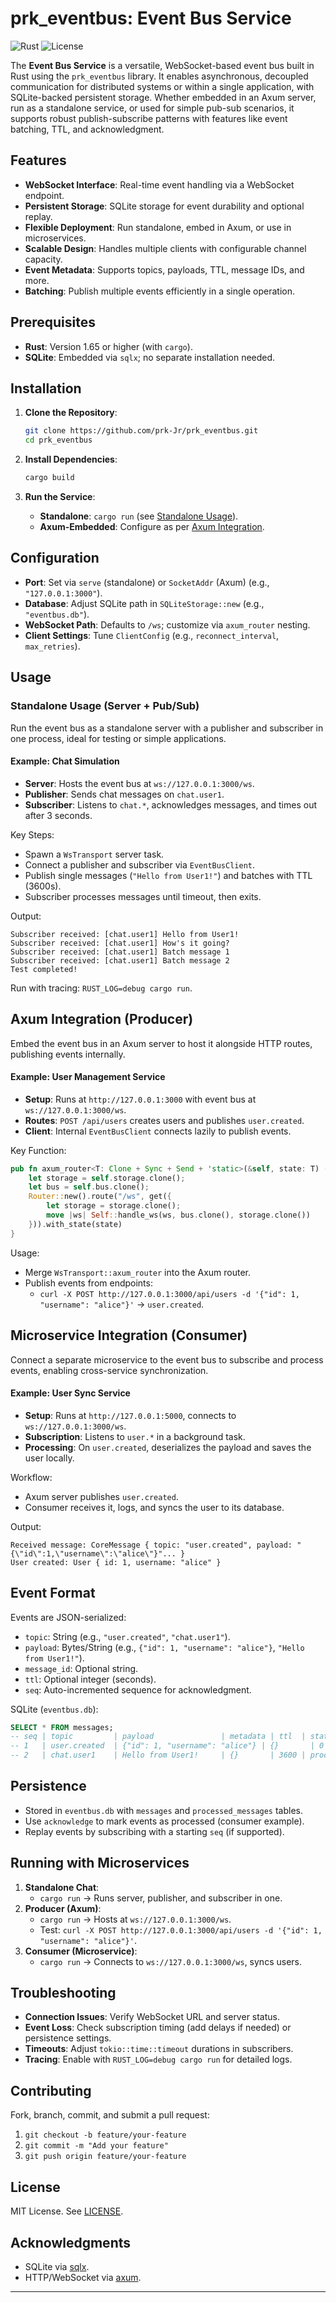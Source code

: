 

# prk_eventbus: Event Bus Service

![Rust](https://img.shields.io/badge/Rust-1.65+-orange.svg)
![License](https://img.shields.io/badge/license-MIT-blue.svg)

The **Event Bus Service** is a versatile, WebSocket-based event bus built in Rust using the `prk_eventbus` library. It enables asynchronous, decoupled communication for distributed systems or within a single application, with SQLite-backed persistent storage. Whether embedded in an Axum server, run as a standalone service, or used for simple pub-sub scenarios, it supports robust publish-subscribe patterns with features like event batching, TTL, and acknowledgment.

## Features
- **WebSocket Interface**: Real-time event handling via a WebSocket endpoint.
- **Persistent Storage**: SQLite storage for event durability and optional replay.
- **Flexible Deployment**: Run standalone, embed in Axum, or use in microservices.
- **Scalable Design**: Handles multiple clients with configurable channel capacity.
- **Event Metadata**: Supports topics, payloads, TTL, message IDs, and more.
- **Batching**: Publish multiple events efficiently in a single operation.

## Prerequisites
- **Rust**: Version 1.65 or higher (with `cargo`).
- **SQLite**: Embedded via `sqlx`; no separate installation needed.

## Installation
1. **Clone the Repository**:
   ```bash
   git clone https://github.com/prk-Jr/prk_eventbus.git
   cd prk_eventbus
   ```

2. **Install Dependencies**:
   ```bash
   cargo build
   ```

3. **Run the Service**:
   - **Standalone**: `cargo run` (see [Standalone Usage](#standalone-usage)).
   - **Axum-Embedded**: Configure as per [Axum Integration](#axum-integration).

## Configuration
- **Port**: Set via `serve` (standalone) or `SocketAddr` (Axum) (e.g., `"127.0.0.1:3000"`).
- **Database**: Adjust SQLite path in `SQLiteStorage::new` (e.g., `"eventbus.db"`).
- **WebSocket Path**: Defaults to `/ws`; customize via `axum_router` nesting.
- **Client Settings**: Tune `ClientConfig` (e.g., `reconnect_interval`, `max_retries`).

## Usage

### Standalone Usage (Server + Pub/Sub)
Run the event bus as a standalone server with a publisher and subscriber in one process, ideal for testing or simple applications.

#### Example: Chat Simulation
- **Server**: Hosts the event bus at `ws://127.0.0.1:3000/ws`.
- **Publisher**: Sends chat messages on `chat.user1`.
- **Subscriber**: Listens to `chat.*`, acknowledges messages, and times out after 3 seconds.

Key Steps:
- Spawn a `WsTransport` server task.
- Connect a publisher and subscriber via `EventBusClient`.
- Publish single messages (`"Hello from User1!"`) and batches with TTL (3600s).
- Subscriber processes messages until timeout, then exits.

Output:
```
Subscriber received: [chat.user1] Hello from User1!
Subscriber received: [chat.user1] How's it going?
Subscriber received: [chat.user1] Batch message 1
Subscriber received: [chat.user1] Batch message 2
Test completed!
```

Run with tracing: `RUST_LOG=debug cargo run`.

## Axum Integration (Producer)
Embed the event bus in an Axum server to host it alongside HTTP routes, publishing events internally.

#### Example: User Management Service
- **Setup**: Runs at `http://127.0.0.1:3000` with event bus at `ws://127.0.0.1:3000/ws`.
- **Routes**: `POST /api/users` creates users and publishes `user.created`.
- **Client**: Internal `EventBusClient` connects lazily to publish events.

Key Function:
```rust
pub fn axum_router<T: Clone + Sync + Send + 'static>(&self, state: T) -> Router<T> {
    let storage = self.storage.clone();
    let bus = self.bus.clone();
    Router::new().route("/ws", get({
        let storage = storage.clone();
        move |ws| Self::handle_ws(ws, bus.clone(), storage.clone())
    })).with_state(state)
}
```

Usage:
- Merge `WsTransport::axum_router` into the Axum router.
- Publish events from endpoints:
  - `curl -X POST http://127.0.0.1:3000/api/users -d '{"id": 1, "username": "alice"}'` → `user.created`.

## Microservice Integration (Consumer)
Connect a separate microservice to the event bus to subscribe and process events, enabling cross-service synchronization.

#### Example: User Sync Service
- **Setup**: Runs at `http://127.0.0.1:5000`, connects to `ws://127.0.0.1:3000/ws`.
- **Subscription**: Listens to `user.*` in a background task.
- **Processing**: On `user.created`, deserializes the payload and saves the user locally.

Workflow:
- Axum server publishes `user.created`.
- Consumer receives it, logs, and syncs the user to its database.

Output:
```
Received message: CoreMessage { topic: "user.created", payload: "{\"id\":1,\"username\":\"alice\"}"... }
User created: User { id: 1, username: "alice" }
```

## Event Format
Events are JSON-serialized:
- `topic`: String (e.g., `"user.created"`, `"chat.user1"`).
- `payload`: Bytes/String (e.g., `{"id": 1, "username": "alice"}`, `"Hello from User1!"`).
- `message_id`: Optional string.
- `ttl`: Optional integer (seconds).
- `seq`: Auto-incremented sequence for acknowledgment.

SQLite (`eventbus.db`):
```sql
SELECT * FROM messages;
-- seq | topic         | payload               | metadata | ttl  | status
-- 1   | user.created  | {"id": 1, "username": "alice"} | {}       | 0    | pending
-- 2   | chat.user1    | Hello from User1!     | {}       | 3600 | processed
```

## Persistence
- Stored in `eventbus.db` with `messages` and `processed_messages` tables.
- Use `acknowledge` to mark events as processed (consumer example).
- Replay events by subscribing with a starting `seq` (if supported).

## Running with Microservices
1. **Standalone Chat**:
   - `cargo run` → Runs server, publisher, and subscriber in one.
2. **Producer (Axum)**:
   - `cargo run` → Hosts at `ws://127.0.0.1:3000/ws`.
   - Test: `curl -X POST http://127.0.0.1:3000/api/users -d '{"id": 1, "username": "alice"}'`.
3. **Consumer (Microservice)**:
   - `cargo run` → Connects to `ws://127.0.0.1:3000/ws`, syncs users.

## Troubleshooting
- **Connection Issues**: Verify WebSocket URL and server status.
- **Event Loss**: Check subscription timing (add delays if needed) or persistence settings.
- **Timeouts**: Adjust `tokio::time::timeout` durations in subscribers.
- **Tracing**: Enable with `RUST_LOG=debug cargo run` for detailed logs.

## Contributing
Fork, branch, commit, and submit a pull request:
1. `git checkout -b feature/your-feature`
2. `git commit -m "Add your feature"`
3. `git push origin feature/your-feature`

## License
MIT License. See [LICENSE](LICENSE).

## Acknowledgments
- SQLite via [sqlx](https://crates.io/crates/sqlx).
- HTTP/WebSocket via [axum](https://crates.io/crates/axum).

---
